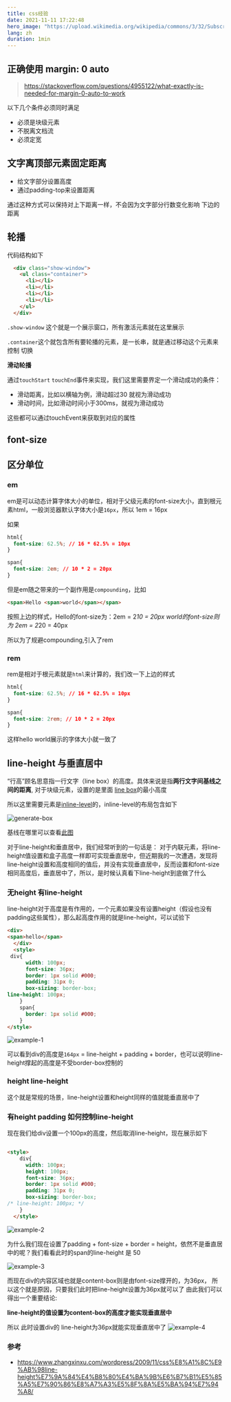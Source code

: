 ```yaml
---
title: css经验
date: 2021-11-11 17:22:48
hero_image: "https://upload.wikimedia.org/wikipedia/commons/3/32/Subscript_superscript_expert.png"
lang: zh
duration: 1min
---
```


## 正确使用 margin: 0 auto
>https://stackoverflow.com/questions/4955122/what-exactly-is-needed-for-margin-0-auto-to-work


以下几个条件必须同时满足
- 必须是块级元素
- 不脱离文档流
- 必须定宽


## 文字离顶部元素固定距离
- 给文字部分设置高度
- 通过padding-top来设置距离

通过这种方式可以保持对上下距离一样，不会因为文字部分行数变化影响 下边的距离

## 轮播

代码结构如下
```html
  <div class="show-window">
    <ul class="container">
      <li></li>
      <li></li>
      <li></li>
      <li></li>
    </ul>
  </div>
```
`.show-window` 这个就是一个展示窗口，所有激活元素就在这里展示

`.container`这个就包含所有要轮播的元素，是一长串，就是通过移动这个元素来控制 切换

**滑动轮播** 

通过`touchStart` `touchEnd`事件来实现，我们这里需要界定一个滑动成功的条件：
- 滑动距离，比如以横轴为例，滑动超过30 就视为滑动成功
- 滑动时间，比如滑动时间小于300ms，就视为滑动成功

这些都可以通过touchEvent来获取到对应的属性


## font-size

## 区分单位
### em
em是可以动态计算字体大小的单位，相对于父级元素的font-size大小，直到根元素html，一般浏览器默认字体大小是`16px`，所以 1em = 16px

如果
```css
html{
  font-size: 62.5%; // 16 * 62.5% = 10px
}

span{
  font-size: 2em; // 10 * 2 = 20px
}
```

但是em随之带来的一个副作用是`compounding`，比如
```html
<span>Hello <span>world</span></span>
```
按照上边的样式，Hello的font-size为：2em = 2*10 = 20px
world的font-size则为 2em = 2*20 = 40px

所以为了规避compounding,引入了rem

### rem

rem是相对于根元素就是`html`来计算的，我们改一下上边的样式
```css
html{
  font-size: 62.5%; // 16 * 62.5% = 10px
}

span{
  font-size: 2rem; // 10 * 2 = 20px
}
```
这样hello world展示的字体大小就一致了

## line-height 与垂直居中
“行高”顾名思意指一行文字（line box）的高度。具体来说是指**两行文字间基线之间的距离**, 
对于块级元素，设置的是里面 [line box](https://drafts.csswg.org/css-inline/#line-box)的最小高度


所以这里需要元素是[inline-level](https://drafts.csswg.org/css-display-3/#inline-level)的，inline-level的布局包含如下

![generate-box](https://intranetproxy.alipay.com/skylark/lark/0/2022/png/24957178/1650441440245-36a9e4db-0f1b-48a8-893a-f44f8c6a0920.png)


基线在哪里可以查看[此图](https://drafts.csswg.org/css-values-4/images/Typography_Line_Terms.svg)


对于line-height和垂直居中，我们经常听到的一句话是： 对于内联元素，将line-height值设置和盒子高度一样即可实现垂直居中，但近期我的一次遭遇，发现将line-height设置和高度相同的值后，并没有实现垂直居中，反而设置和font-size相同高度后，垂直居中了，所以，是时候认真看下line-height到底做了什么


### 无height 有line-height
line-height对于高度是有作用的，一个元素如果没有设置height（假设也没有padding这些属性），那么起高度作用的就是line-height，可以试验下
```html
<div>
<span>hello</span>
  </div>
  <style>
 div{
      width: 100px;
      font-size: 36px;
      border: 1px solid #000;
      padding: 31px 0;
      box-sizing: border-box;
line-height: 100px;
    }
    span{
      border: 1px solid #000;
    }
</style>
```

![example-1](https://intranetproxy.alipay.com/skylark/lark/0/2022/png/24957178/1650437443663-0175df37-b278-44d2-94c0-0eaee36eb855.png)

可以看到div的高度是`164px` = line-height + padding + border，也可以说明line-height撑起的高度是不受border-box控制的


### height line-height
这个就是常规的场景，line-height设置和height同样的值就能垂直居中了
### 有height padding 如何控制line-height

现在我们给div设置一个100px的高度，然后取消line-height，现在展示如下
```html

<style>
    div{
      width: 100px;
      height: 100px;
      font-size: 36px;
      border: 1px solid #000;
      padding: 31px 0;
      box-sizing: border-box;
/* line-height: 100px; */
    }
  </style>
```

![example-2](https://intranetproxy.alipay.com/skylark/lark/0/2022/png/24957178/1650437940566-c94f499c-9fd5-4c58-bec7-4b820ad1ec58.png)

为什么我们现在设置了padding + font-size + border = height，依然不是垂直居中的呢？我们看看此时的span的line-height 是 50

![example-3](https://intranetproxy.alipay.com/skylark/lark/0/2022/png/24957178/1650439678434-d55191d0-6ef0-424e-8ae2-21e1f2cd9515.png)

而现在div的内容区域也就是content-box则是由font-size撑开的，为36px，
所以这个就是原因，只要我们此时把line-height设置为36px就可以了
由此我们可以得出一个重要结论:

**line-height的值设置为content-box的高度才能实现垂直居中**

所以 此时设置div的 line-height为36px就能实现垂直居中了
![example-4](https://intranetproxy.alipay.com/skylark/lark/0/2022/png/24957178/1650439893828-23a2e70c-b685-4dfb-9fb4-350c050101f9.png)



### 参考
- https://www.zhangxinxu.com/wordpress/2009/11/css%E8%A1%8C%E9%AB%98line-height%E7%9A%84%E4%B8%80%E4%BA%9B%E6%B7%B1%E5%85%A5%E7%90%86%E8%A7%A3%E5%8F%8A%E5%BA%94%E7%94%A8/